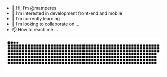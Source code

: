 - 👋 Hi, I’m @matnperes
- 👀 I’m interested in development front-end and mobile
- 🌱 I’m currently learning 
- 💞️ I’m looking to collaborate on ...
- 📫 How to reach me ...

<!---
matnperes/matnperes is a ✨ special ✨ repository because its `README.md` (this file) appears on your GitHub profile.
You can click the Preview link to take a look at your changes.
--->
  ![Snake animation](https://github.com/matnperes/matnperes/blob/output/github-contribution-grid-snake.svg)
 
</div>
